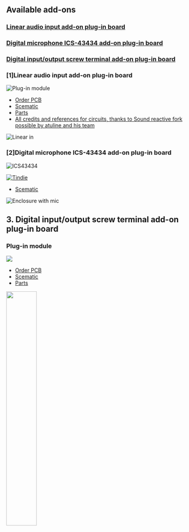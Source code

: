 ## Available add-ons

### [Linear audio input add-on plug-in board](#1)

### [Digital microphone ICS-43434 add-on plug-in board](#2)

### [Digital input/output screw terminal add-on plug-in board](#3)

### [1]Linear audio input add-on plug-in board

![Plug-in module](https://github.com/srg74/WLED-wemos-shield/blob/master/resources/Add-ons/linear_input/Linear_input_add-on.jpg)

- [Order PCB](https://www.pcbway.com/project/shareproject/Audio_input_for_shield_v1_5.html)
- [Scematic](https://github.com/srg74/WLED-wemos-shield/blob/master/resources/Add-ons/linear_input/Sound_reactive_add-on.pdf)
- [Parts](https://github.com/srg74/WLED-wemos-shield/blob/master/resources/Add-ons/linear_input/BOM.pdf)
- [All credits and references for circuits, thanks to Sound reactive fork possible by atuline and his team](https://github.com/atuline/WLED)

![Linear in](https://github.com/srg74/WLED-wemos-shield/blob/master/resources/Add-ons/linear_input/Enclosure%20with%20audio.jpg)

### [2]Digital microphone ICS-43434 add-on plug-in board

![ICS43434](https://github.com/srg74/WLED-wemos-shield/blob/master/resources/Add-ons/ics-43434/ICS-43434.jpg)

[![Tindie](https://d2ss6ovg47m0r5.cloudfront.net/badges/tindie-smalls.png)](https://www.tindie.com/stores/serg74)

- [Scematic](https://github.com/srg74/WLED-wemos-shield/blob/master/resources/Add-ons/ics-43434/ics43434_shield.jpg)

![Enclosure with mic](https://github.com/srg74/WLED-wemos-shield/blob/master/resources/Add-ons/ics-43434/Enclosure%20with%20mic.jpg)

## <h2 id=3> 3. Digital input/output screw terminal add-on plug-in board</h2>
###   Plug-in module
<img src="https://github.com/srg74/WLED-wemos-shield/blob/master/resources/Add-ons/terminals/Terminals_add-on%20v2.0.png">

-   <a href=https://www.pcbway.com/project/shareproject/Audio_input_for_shield_v1_5.html>Order PCB</a>
-   <a href=https://github.com/srg74/WLED-wemos-shield/blob/master/resources/Add-ons/terminals/Terminals_add-on.pdf>Scematic</a>
-   <a href=https://github.com/srg74/WLED-wemos-shield/blob/master/resources/Add-ons/terminals/BOM.xlsx>Parts</a>
<img src=https://github.com/srg74/WLED-wemos-shield/blob/master/resources/Enclosure/Enclosure%20with%20terminals.jpg width="40%">
